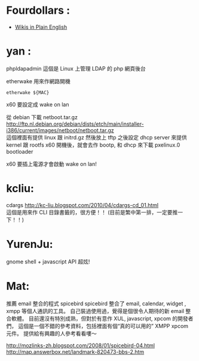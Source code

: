 # Fourdollars :

* [Wikis in Plain English](http://www.commoncraft.com/video-wikis-plain-english)


# yan :


phpldapadmin
這個是 Linux 上管理 LDAP 的 php 網頁後台

etherwake 用來作網路開機


    etherwake ${MAC}

x60 要設定成 wake on lan

從 debian 下載 netboot.tar.gz
<http://ftp.nl.debian.org/debian/dists/etch/main/installer-i386/current/images/netboot/netboot.tar.gz>  
這個裡面有提供 linux 跟 initrd.gz
然後放上 tftp
之後設定 dhcp server 來提供 kernel 跟 rootfs
x60 開機後，就會去作 bootp, 和 dhcp 來下載 pxelinux.0 bootloader

x60 要插上電源才會啟動 wake on lan!

# kcliu:

cdargs
<http://kc-liu.blogspot.com/2010/04/cdargs-cd_01.html>  
這個是用來作 CLI 目錄書籤的，很方便！！
(目前是繁中第一排，一定要推一下！！)

# YurenJu:

gnome shell + javascript API
超炫!


# Mat:

推薦 email 整合的程式 spicebird
spicebird 整合了 email, calendar, widget , xmpp 等個人通訊的工具。
自己裝過使用過，覺得是個很令人期待的新 email 整合軟體。
目前還沒有特別成熟，但對於有意作 XUL, javascript, xpcom 的開發者們，
這個是一個不錯的參考資料，包括裡面有個“真的可以用的” XMPP xpcom 元件。
提供給有興趣的人參考看看嘍～

<http://mozlinks-zh.blogspot.com/2008/01/spicebird-04.html>  
<http://map.answerbox.net/landmark-820473-bbs-2.htm>  